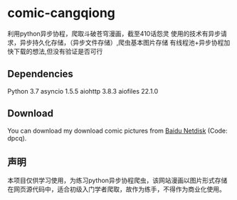 # comic-cangqiong

利用python异步协程，爬取斗破苍穹漫画，截至410话怨灵
使用的技术有异步请求，异步持久化存储，（异步文件存储）,爬虫基本图片存储
有线程池+异步协程加快下载的想法,但没有验证是否可行

## Dependencies

Python   3.7
asyncio  1.5.5 
aiohttp  3.8.3 
aiofiles 22.1.0 

## Download

You can download my download comic pictures from [Baidu Netdisk](https://pan.baidu.com/s/1_EwKlxNtsRTYa2YMhKEAuw?pwd=dpcq) (Code: dpcq).

## 声明
本项目仅供学习使用，为练习python异步协程爬虫，该网站漫画以图片形式存储在网页源代码中，适合初级入门学者爬取，故作为练手，不得作为商业化使用。

